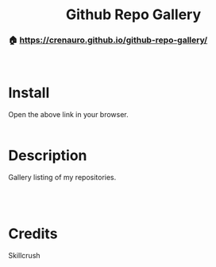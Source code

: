 <h1 align="center"> Github Repo Gallery</h1>

### 🏠 https://crenauro.github.io/github-repo-gallery/

<br/>

# Install

Open the above link in your browser.
<br/>
<br/>

# Description

Gallery listing of my repositories.

<br/>
<br/>

# Credits

Skillcrush
